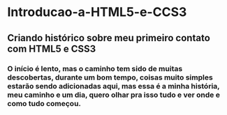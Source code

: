# Introducao-a-HTML5-e-CCS3
## Criando histórico sobre meu primeiro contato com HTML5 e CSS3
### O início é lento, mas o caminho tem sido de muitas descobertas, durante um bom tempo, coisas muito simples estarão sendo adicionadas aqui, mas essa é a minha história, meu caminho e um dia, quero olhar pra isso tudo e ver onde e como tudo começou.

